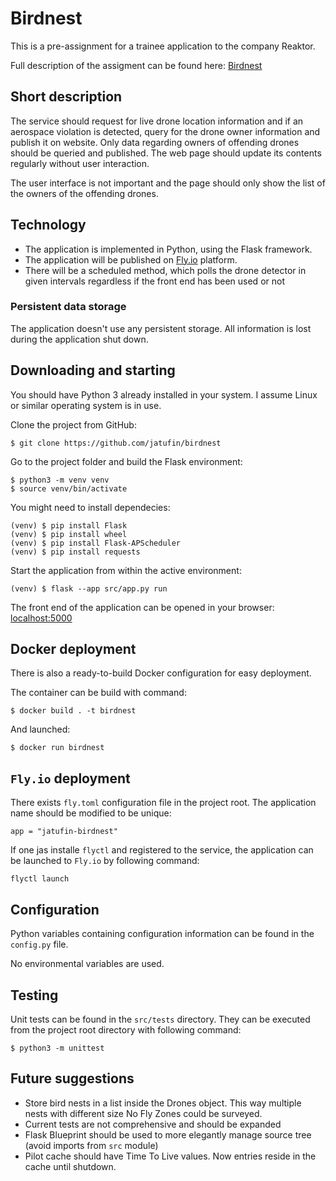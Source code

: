 # Birdnest

This is a pre-assignment for a trainee application to the company Reaktor.

Full description of the assigment can be found here:
[Birdnest](https://assignments.reaktor.com/birdnest/)

## Short description

The service should request for live drone location information and if an aerospace violation is detected, query for the drone owner information and publish it on website. Only data regarding owners of offending drones should be queried and published. The web page should update its contents regularly without user interaction.

The user interface is not important and the page should only show the list of the owners of the offending drones.

## Technology

* The application is implemented in Python, using the Flask framework.
* The application will be published on [Fly.io](fly.io) platform.
* There will be a scheduled method, which polls the drone detector in given
  intervals regardless if the front end has been used or not

### Persistent data storage

The application doesn't use any persistent storage. All information is lost during the application shut down.

## Downloading and starting

You should have Python 3 already installed in your system. I assume Linux or similar operating system is in use.

Clone the project from GitHub:

```
$ git clone https://github.com/jatufin/birdnest
```

Go to the project folder and build the Flask environment:
```
$ python3 -m venv venv
$ source venv/bin/activate
```

You might need to install dependecies:
```
(venv) $ pip install Flask
(venv) $ pip install wheel
(venv) $ pip install Flask-APScheduler
(venv) $ pip install requests
```

Start the application from within the active environment:
```
(venv) $ flask --app src/app.py run
```

The front end of the application can be opened in your browser: [localhost:5000](http://localhost:5000/)

## Docker deployment

There is also a ready-to-build Docker configuration for easy deployment.

The container can be build with command:
```
$ docker build . -t birdnest
```

And launched:
```
$ docker run birdnest
```

## `Fly.io` deployment

There exists `fly.toml` configuration file in the project root. The application name should be modified to be unique:
```
app = "jatufin-birdnest"
```

If one jas installe `flyctl` and registered to the service, the application can be launched to `Fly.io` by following command:
```
flyctl launch
```

## Configuration

Python variables containing configuration information can be found in the `config.py` file.

No environmental variables are used.

## Testing

Unit tests can be found in the `src/tests` directory. They can be executed from the project root directory with following command:
```
$ python3 -m unittest
```
## Future suggestions

* Store bird nests in a list inside the Drones object. This way multiple nests with different size No Fly Zones could be surveyed.
* Current tests are not comprehensive and should be expanded
* Flask Blueprint should be used to more elegantly manage source tree (avoid imports from `src` module)
* Pilot cache should have Time To Live values. Now entries reside in the cache until shutdown.
